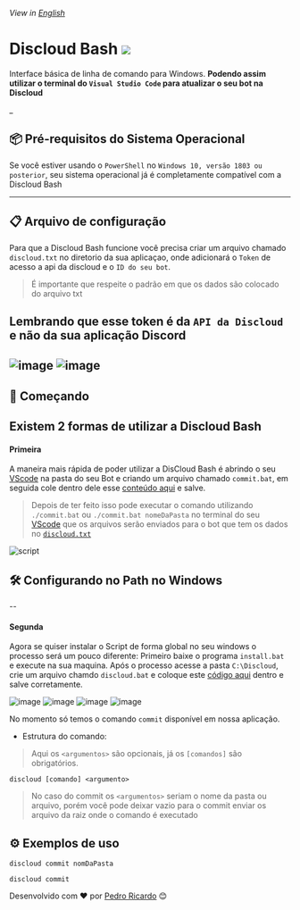*View in [English](https://github.com/discloud/bash/blob/master/README-EN.md)* 

# Discloud Bash ![](https://cdn.discordapp.com/attachments/919212099912212540/926483349554470962/pragit.svg)
 Interface básica de linha de comando para Windows. **Podendo assim utilizar o terminal do  `Visual Studio Code` para atualizar o seu bot na Discloud**
 
 
 _
## 📦 Pré-requisitos do Sistema Operacional
 
Se você estiver usando o  `PowerShell` no `Windows 10, versão 1803 ou posterior`, seu sistema operacional já é completamente compatível com a Discloud Bash

--- 
## 📋 Arquivo de configuração
 
Para que a Discloud Bash funcione você precisa criar um arquivo chamado `discloud.txt` no diretorio da sua aplicaçao, onde adicionará o  `Token` de acesso a api da discloud  e o    `ID do seu bot`.
> É importante que respeite o padrão em que os dados são colocado do arquivo txt

Lembrando que esse token é da `API da Discloud` e não da sua aplicação Discord
-- 
![image](https://user-images.githubusercontent.com/36576303/147795407-e3464469-33c8-4c26-b0cf-a029dba24491.png)
![image](https://user-images.githubusercontent.com/36576303/147795563-6043ccc1-a8bf-4eb2-a8f7-ee13daeec4f0.png)
 ---
## 🚀 Começando

Existem 2 formas de utilizar a Discloud Bash 
--
#### Primeira
A maneira mais rápida de poder utilizar a DisCloud Bash é abrindo o seu [VScode](https://code.visualstudio.com) na pasta do seu Bot e criando um arquivo chamado `commit.bat`, em seguida cole dentro dele esse [conteúdo aqui](https://raw.githubusercontent.com/discloud/bash/main/system/windows/commit.bat) e salve.

> Depois de ter feito isso pode executar o comando utilizando  `./commit.bat` ou `./commit.bat nomeDaPasta` no terminal do seu [VScode](https://code.visualstudio.com) que os arquivos serão enviados para o bot que tem os dados no [`discloud.txt`](https://github.com/discloud/bash/blob/main/README.md#-arquivo-de-configura%C3%A7%C3%A3o)

![script](https://user-images.githubusercontent.com/36576303/147828311-f4a86c11-be56-4f93-af59-a5bb9c863167.gif)

 
## 🛠️ Configurando no Path no Windows
--
#### Segunda
Agora se quiser instalar o Script de forma global no seu windows o processo será um pouco diferente:
Primeiro baixe o programa `install.bat` e execute na sua maquina.
Após o processo acesse a pasta `C:\Discloud`, crie um arquivo chamdo `discloud.bat` e coloque este [código aqui](https://raw.githubusercontent.com/discloud/bash/main/system/windows/discloud.bat) dentro e salve corretamente.

![image](https://user-images.githubusercontent.com/36576303/147798522-14db0dcf-de9d-4785-be9a-686abb0893d7.png)
![image](https://user-images.githubusercontent.com/36576303/147798223-2eb14070-c1b0-4594-b9cc-e2b37caf1e96.png)
![image](https://user-images.githubusercontent.com/36576303/147798270-0b341168-c41c-4fdf-9fae-58f0757d0d55.png)
![image](https://user-images.githubusercontent.com/36576303/147798369-8404cd75-5b9a-4bbe-a2e5-ae55bc81223f.png)
 
No momento só temos o comando `commit` disponível em nossa aplicação.
 
- Estrutura do comando:
 
> Aqui os `<argumentos>` são opcionais, já os `[comandos]` são obrigatórios.
 
```
discloud [comando] <argumento>
```
> No caso do commit os `<argumentos>` seriam o nome da pasta ou arquivo, porém você pode deixar vazio para o commit enviar os arquivo da raiz onde o comando é executado
 
 
## ⚙️ Exemplos de uso
 
```
discloud commit nomDaPasta

discloud commit
```










Desenvolvido com ❤️ por [Pedro Ricardo](https://youtube.com/pedroricardor) 😊
